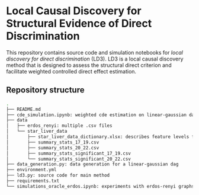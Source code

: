 # Local Causal Discovery for Structural Evidence of Direct Discrimination

This repository contains source code and simulation notebooks for *local discovery for direct discrimination* (LD3). LD3 is a local causal discovery method that is designed to assess the structural direct criterion and facilitate weighted controlled direct effect estimation.

## Repository structure
```bash
.
├── README.md
├── cde_simulation.ipynb: weighted cde estimation on linear-gaussian dags
├── data
│   ├── erdos_renyi: multiple .csv files
│   └── star_liver_data
│       ├── star_liver_data_dictionary.xlsx: describes feature levels for categorical variables
│       ├── summary_stats_17_19.csv
│       ├── summary_stats_20_22.csv
│       ├── summary_stats_significant_17_19.csv
│       └── summary_stats_significant_20_22.csv
├── data_generation.py: data generation for a linear-gaussian dag
├── environment.yml
├── ld3.py: source code for main method
├── requirements.txt
└── simulations_oracle_erdos.ipynb: experiments with erdos-renyi graphs
```
